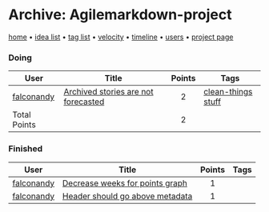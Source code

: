 # Archive: Agilemarkdown-project

[home](../index.md) • [idea list](../ideas.md) • [tag list](../tags.md) • [velocity](../velocity.md) • [timeline](../timeline.md) • [users](../users.md) • [project page](../agilemarkdown-project.md)

### Doing
| User | Title | Points | Tags |
|---|---|:---:|---|
| [falconandy](../users/Andrey%20Sokolov.md) | [Archived stories are not forecasted](archive/archived-stories-are-not-forecasted.md) | 2 | [clean-things](tags/clean-things.md) [stuff](tags/stuff.md) |
| Total Points | | 2 | |

### Finished
| User | Title | Points | Tags |
|---|---|:---:|---|
| [falconandy](../users/Andrey%20Sokolov.md) | [Decrease weeks for points graph](archive/decrease-weeks-for-points-graph.md) | 1 |  |
| [falconandy](../users/Andrey%20Sokolov.md) | [Header should go above metadata](archive/header-should-go-above-metadata.md) | 1 |  |
